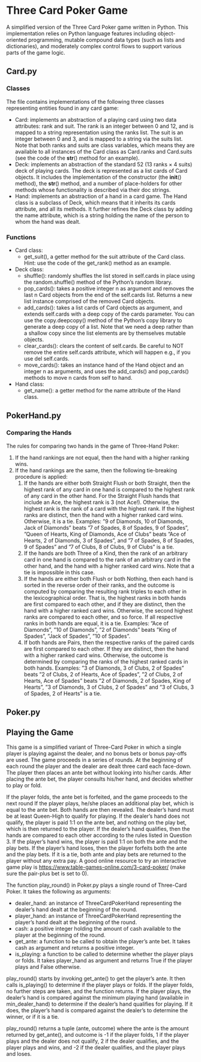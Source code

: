 # Three Card Poker Game
A simplified version of the Three Card Poker game written in Python. This implementation relies on Python language features including object-oriented programming, mutable compound data types (such as lists and dictionaries), and moderately complex control flows to support various parts of the game logic.

## Card.py
### Classes
The file contains implementations of the following three classes representing entities found in any card game:
- Card: implements an abstraction of a playing card using two data attributes: rank and suit. The rank is an integer between 0 and 12, and is mapped to a string representation using the ranks list. The suit is an integer between 0 and 3, and is mapped to a string via the suits list. Note that both ranks and suits are class variables, which means they are available to all instances of the Card class as Card.ranks and Card.suits (see the code of the __str__() method for an example).
- Deck: implements an abstraction of the standard 52 (13 ranks × 4 suits) deck of playing cards. The deck is represented as a list cards of Card objects. It includes the implementation of the constructor (the __init__() method), the __str__() method, and a number of place-holders for other methods whose functionality is described via their doc strings.
- Hand: implements an abstraction of a hand in a card game. The Hand class is a subclass of Deck, which means that it inherits its cards attribute, and all its methods. It further refines the Deck class by adding the name attribute, which is a string holding the name of the person to whom the hand was dealt.

### Functions
- Card class:
    - get_suit(), a getter method for the suit attribute of the Card class. Hint: use the code of the get_rank() method as an example. 
- Deck class:
    - shuffle(): randomly shuffles the list stored in self.cards in place using the random.shuffle() method of the Python’s random library.
    - pop_cards(): takes a positive integer n as argument and removes the last n Card objects from the end of the self.cards list. Returns a new list instance comprised of the removed Card objects.
    - add_cards(): takes a list cards of Card objects as argument, and extends self.cards with a deep copy of the cards parameter. You can use the copy.deepcopy() method of the Python’s copy library to generate a deep copy of a list. Note that we need a deep rather than a shallow copy since the list elements are by themselves mutable objects.
    - clear_cards(): clears the content of self.cards. Be careful to NOT remove the entire self.cards attribute, which will happen e.g., if you use del self.cards.
    - move_cards(): takes an instance hand of the Hand object and an integer n as arguments, and uses the add_cards() and pop_cards() methods to move n cards from self to hand.
- Hand class:
    - get_name(): a getter method for the name attribute of the Hand class.


## PokerHand.py

### Comparing the Hands
The rules for comparing two hands in the game of Three-Hand Poker:
1. If the hand rankings are not equal, then the hand with a higher ranking wins.
2. If the hand rankings are the same, then the following tie-breaking procedure is applied:
    1. If the hands are either both Straight Flush or both Straight, then the highest rank of any card in one hand is compared to the highest rank of any card in the other hand. For the Straight Flush hands that include an Ace, the highest rank is 3 (not Ace!). Otherwise, the highest rank is the rank of a card with the highest rank. If the highest ranks are distinct, then the hand with a higher ranked card wins. Otherwise, it is a tie.
Examples: ”9 of Diamonds, 10 of Diamonds, Jack of Diamonds” beats ”7 of Spades, 8 of Spades, 9 of Spades”, ”Queen of Hearts, King of Diamonds, Ace of Clubs” beats ”Ace of Hearts, 2 of Diamonds, 3 of Spades”, and ”7 of Spades, 8 of Spades, 9 of Spades” and ”7 of Clubs, 8 of Clubs, 9 of Clubs” is a tie.
    2. If the hands are both Three of a Kind, then the rank of an arbitrary card in one hand is compared to the rank of an arbitrary card in the other hand, and the hand with a higher ranked card wins. Note that a tie is impossible in this case.
    3. If the hands are either both Flush or both Nothing, then each hand is sorted in the reverse order of their ranks, and the outcome is computed by comparing the resulting rank triples to each other in the lexicographical order. That is, the highest ranks in both hands are first compared to each other, and if they are distinct, then the hand with a higher ranked card wins. Otherwise, the second highest ranks are compared to each other, and so force. If all respective ranks in both hands are equal, it is a tie.
Examples: ”Ace of Diamonds”, ”10 of Diamonds”, ”2 of Diamonds” beats ”King of Spades”, ”Jack of Spades”, ”10 of Spades”.
    4. If both hands are Pairs, then the respective ranks of the paired cards are first compared to each other. If they are distinct, then the hand with a higher ranked card wins. Otherwise, the outcome is determined by comparing the ranks of the highest ranked cards in both hands.
Examples: ”3 of Diamonds, 3 of Clubs, 2 of Spades” beats ”2 of Clubs, 2 of Hearts, Ace of Spades”, ”2 of Clubs, 2 of Hearts, Ace of Spades” beats ”2 of Diamonds, 2 of Spades, King of Hearts”, ”3 of Diamonds, 3 of Clubs, 2 of Spades” and ”3 of Clubs, 3 of Spades, 2 of Hearts” is a tie.

## Poker.py

## Playing the Game 
This game is a simplified variant of Three-Card Poker in which a single player is playing against the dealer, and no bonus bets or bonus pay-offs are used. The game proceeds in a series of rounds. At the beginning of each round the player and the dealer are dealt three card each face-down. The player then places an ante bet without looking into his/her cards. After placing the ante bet, the player consults his/her hand, and decides whether to play or fold.

If the player folds, the ante bet is forfeited, and the game proceeds to the next round If the player plays, he/she places an additional play bet, which is equal to the ante bet. Both hands are then revealed. The dealer’s hand must be at least Queen-High to qualify for playing. If the dealer’s hand does not qualify, the player is paid 1:1 on the ante bet, and nothing on the play bet, which is then returned to the player. If the dealer’s hand qualifies, then the hands are compared to each other according to the rules listed in Question 3. If the player’s hand wins, the player is paid 1:1 on both the ante and the play bets. If the player’s hand loses, then the player forfeits both the ante and the play bets. If it is a tie, both ante and play bets are returned to the player without any extra pay. A good online resource to try an interactive game play is https://www.table-games-online.com/3-card-poker/ (make sure the pair-plus bet is set to 0).

The function play_round() in Poker.py plays a single round of Three-Card Poker. It takes the following as arguments:
- dealer_hand: an instance of ThreeCardPokerHand representing the dealer’s hand dealt at the beginning of the round.
- player_hand: an instance of ThreeCardPokerHand representing the player’s hand dealt at the beginning of the round.
- cash: a positive integer holding the amount of cash available to the player at the beginning of the round.
- get_ante: a function to be called to obtain the player’s ante bet. It takes cash as argument and returns a positive integer.
- is_playing: a function to be called to determine whether the player plays or folds. It takes player_hand as argument and returns True if the player plays and False otherwise.

play_round() starts by invoking get_ante() to get the player’s ante. It then calls is_playing() to determine if the player plays or folds. If the player folds, no further steps are taken, and the function returns. If the player plays, the dealer’s hand is compared against the minimum playing hand (available in min_dealer_hand) to determine if the dealer’s hand qualifies for playing. If it does, the player’s hand is compared against the dealer’s to determine the winner, or if it is a tie.

play_round() returns a tuple (ante, outcome) where the ante is the amount returned by get_ante(), and outcome is -1 if the player folds, 1 if the player plays and the dealer does not qualify, 2 if the dealer qualifies, and the player plays and wins, and -2 if the dealer qualifies, and the player plays and loses.

